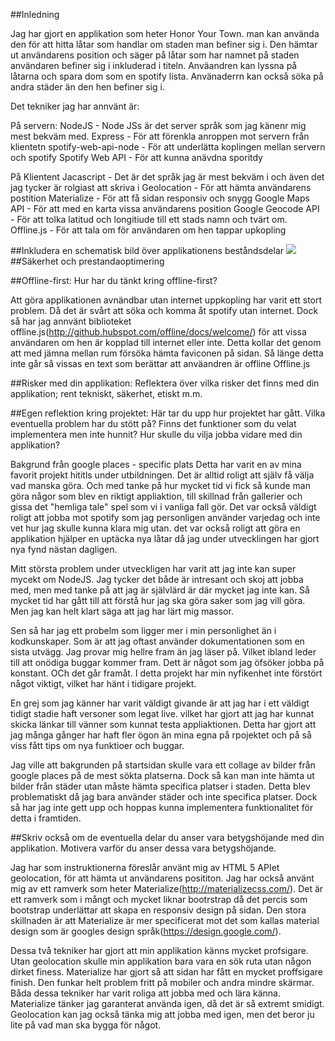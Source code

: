 ##Inledning 
 
Jag har gjort en applikation som heter Honor Your Town. man kan använda den för att hitta låtar som handlar om staden man befiner sig i. Den hämtar ut användarens position och säger på låtar som har namnet på staden användaren befiner sig i inkluderad i titeln.
Anväandren kan lyssna på låtarna och spara dom som en spotify lista. Använaderrn kan också söka på andra städer än den hen befiner sig i. 


Det tekniker jag har annvänt är:

På servern: 
NodeJS - Node JSs är det server språk som jag känenr mig mest bekväm med. 
Express - För att förenkla anroppen mot servern från klientetn
spotify-web-api-node - För att underlätta koplingen mellan servern och spotify
Spotify Web API - För att kunna anävdna sporitdy

På Klientent
Jacascript - Det är det språk jag är mest bekväm i och även det jag tycker är rolgiast att skriva i
Geolocation - För att hämta användarens postition
Materialize - För att få sidan responsiv och snygg
Google Maps API - För att med en karta vissa användarens position
Google Geocode API - För att tolka latitud och longitiude till ett stads namn och tvärt om. 
Offline.js - För att tala om för användaren om hen tappar upkopling

##Inkludera en schematisk bild över applikationens beståndsdelar 
<img src="utkast.png">
##Säkerhet och prestandaoptimering 

##Offline-first: Hur har du tänkt kring offline-first?

Att göra applikationen avnändbar utan internet uppkopling har varit ett stort problem. Då det är svårt att söka och komma åt spotify utan internet. Dock så har jag annvänt biblioteket offline.js(http://github.hubspot.com/offline/docs/welcome/) för att vissa 
 användaren om hen är kopplad till internet eller inte. Detta kollar det genom att med jämna mellan rum försöka hämta faviconen på sidan. Så länge detta inte går så vissas en text som berättar att anväandren är offline
Offline.js

##Risker med din applikation: Reflektera över vilka risker det finns med din applikation; rent tekniskt, säkerhet, etiskt m.m.


##Egen reflektion kring projektet: Här tar du upp hur projektet har gått. Vilka eventuella problem har du stött på? Finns det funktioner som du velat implementera men inte hunnit? Hur skulle du vilja jobba vidare med din applikation?

Bakgrund från google places - specific plats 
Detta har varit en av mina favorit projekt hititls under utbildningen. Det är alltid roligt att själv få välja vad manska göra. Och med tanke på hur mycket tid vi fick så kunde man göra någor som blev en riktigt appliaktion, till skillnad från gallerier och 
gissa det "hemliga tale" spel som vi i vanliga fall gör. Det var också väldigt roligt att jobba mot spotify som jag personligen använder varjedag och inte vet hur jag skulle kunna klara mig utan. det var också roligt att göra en applikation hjälper en uptäcka nya låtar
då jag under utvecklingen har gjort nya fynd nästan dagligen. 

Mitt största problem under utveckligen har varit att jag inte kan super mycekt om NodeJS. Jag tycker det både är intresant och skoj att jobba med, men med tanke på att jag är självlärd är där mycket jag inte kan. Så  mycket tid har gått till att förstå 
hur jag ska göra saker som jag vill göra. Men jag kan helt klart säga att jag har lärt mig massor. 

Sen så har jag ett probelm som ligger mer i min personlighet än i kodkunskaper. Som är att jag oftast använder dokumentationen som en sista utvägg. Jag provar mig hellre fram än jag läser på. Vilket ibland leder till att onödiga buggar kommer fram. Dett är något
 som jag öfsöker jobba på konstant. OCh det går framåt. I detta projekt har min nyfikenhet inte förstört något viktigt, vilket har hänt i tidigare projekt. 
 
En grej som jag känner har varit väldigt givande är att jag har i ett väldigt tidigt stadie haft versoner som legat live. vilket har gjort att jag har kunnat skicka länkar till vänner som kunnat testa appliaktionen. Detta har gjort att jag många gånger har haft 
fler ögon än mina egna på rpojektet och på så viss fått tips om nya funktioer och buggar. 

Jag ville att bakgrunden på startsidan skulle vara ett collage av bilder från google places på de mest sökta platserna. Dock så kan man inte hämta ut bilder från städer utan måste hämta specifica platser i staden. Detta blev problematiskt då jag bara 
använder städer och inte specifica platser. Dock så har jag inte gett upp och hoppas kunna implementera funktionalitet för detta i framtiden. 

##Skriv också om de eventuella delar du anser vara betygshöjande med din applikation. Motivera varför du anser dessa vara betygshöjande.

Jag har som instruktionerna föreslår använt mig av HTML 5 APIet geolocation, för att hämta ut användarens posititon. Jag har också använt mig av ett ramverk som heter Materialize(http://materializecss.com/). Det är ett ramverk som i mångt och mycket liknar bootrstrap då det percis som bootstrap underlättar att skapa en responsiv design på sidan. Den stora skillnaden är att Materialize är mer specificerat mot det som kallas material design som är googles design språk(https://design.google.com/). 

Dessa två tekniker har gjort att min applikation känns mycket profsigare. Utan geolocation skulle min applikation bara vara en sök ruta utan någon dirket finess. Materialize har gjort så att sidan har fått en mycket proffsigare finish. Den funkar helt problem fritt på mobiler och andra mindre skärmar. Båda dessa tekniker har varit roliga att jobba med och lära känna. Materialize tänker jag garanterat använda igen, då det är så extremt smidigt. Geolocation kan jag också tänka mig att jobba med igen, men det beror ju lite på vad man ska bygga för något.  